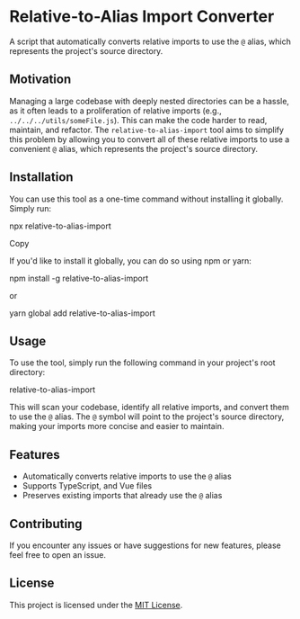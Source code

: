 # Relative-to-Alias Import Converter

A script that automatically converts relative imports to use the `@` alias, which represents the project's source directory.

## Motivation

Managing a large codebase with deeply nested directories can be a hassle, as it often leads to a proliferation of relative imports (e.g., `../../../utils/someFile.js`). This can make the code harder to read, maintain, and refactor. The `relative-to-alias-import` tool aims to simplify this problem by allowing you to convert all of these relative imports to use a convenient `@` alias, which represents the project's source directory.

## Installation

You can use this tool as a one-time command without installing it globally. Simply run:

npx relative-to-alias-import

Copy

If you'd like to install it globally, you can do so using npm or yarn:

npm install -g relative-to-alias-import

or

yarn global add relative-to-alias-import

## Usage

To use the tool, simply run the following command in your project's root directory:

relative-to-alias-import

This will scan your codebase, identify all relative imports, and convert them to use the `@` alias. The `@` symbol will point to the project's source directory, making your imports more concise and easier to maintain.

## Features

- Automatically converts relative imports to use the `@` alias
- Supports TypeScript, and Vue files
- Preserves existing imports that already use the `@` alias

## Contributing

If you encounter any issues or have suggestions for new features, please feel free to open an issue.

## License

This project is licensed under the [MIT License](LICENSE).
